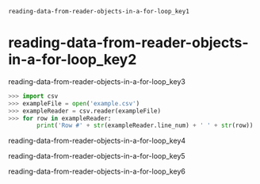 ```ngMeta
reading-data-from-reader-objects-in-a-for-loop_key1
```
# reading-data-from-reader-objects-in-a-for-loop_key2
reading-data-from-reader-objects-in-a-for-loop_key3

```python
>>> import csv
>>> exampleFile = open('example.csv')
>>> exampleReader = csv.reader(exampleFile)
>>> for row in exampleReader:
        print('Row #' + str(exampleReader.line_num) + ' ' + str(row))
```
reading-data-from-reader-objects-in-a-for-loop_key4

reading-data-from-reader-objects-in-a-for-loop_key5

reading-data-from-reader-objects-in-a-for-loop_key6